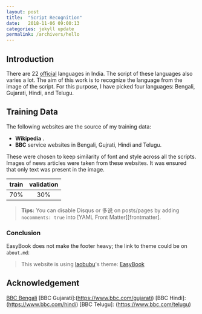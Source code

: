 ```yaml
---
layout: post
title:  "Script Recognition"
date:   2018-11-06 09:00:13
categories: jekyll update
permalink: /archivers/hello
---
```

## Introduction ##
There are 22 [official](https://en.wikipedia.org/wiki/Languages_with_official_status_in_India) languages in India. The script of these languages also varies a lot. The aim of this work is to recognize the language from the image of the script. 
For this purpose, I have picked four languages: Bengali, Gujarati, Hindi, and Telugu.
<!--more-->




## Training Data ##

The following websites are the source of my training data:

* **Wikipedia** .
* **BBC**  service websites in Bengali, Gujrati, Hindi and Telugu.

These were chosen to keep similarity of font and style across all the scripts.
Images of news articles were taken from these websites. It was ensured that only text was present in the image.

| train | validation |
|:-----:|:----:|
| 70% | 30% |

> **Tips:** You can disable Disqus or 多说 on posts/pages by adding `nocomments: true` into [YAML Front Matter][frontmatter].





### Conclusion ###

EasyBook does not make the footer heavy; the link to theme could be on `about.md`:

> This website is using [laobubu](http://laobubu.net)'s theme: [EasyBook](https://github.com/laobubu/jekyll-theme-EasyBook)



## Acknowledgement ##

 [BBC Bengali](https://www.bbc.com/bengali]) 
[BBC Gujarati]:(https://www.bbc.com/gujarati)
[BBC Hindi]:   (https://www.bbc.com/hindi)
[BBC Telugu]: (https://www.bbc.com/telugu)

